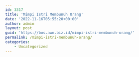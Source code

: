 ```yaml
---
id: 3317
title: 'Mimpi Istri Membunuh Orang'
date: '2022-11-16T05:55:20+00:00'
author: admin
layout: post
guid: 'https://bos.awn.biz.id/mimpi-istri-membunuh-orang/'
permalink: /mimpi-istri-membunuh-orang/
categories:
    - Uncategorized
---
```


